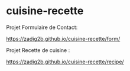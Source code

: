 ﻿# cuisine-recette
 
Projet Formulaire de Contact:

https://zadig2b.github.io/cuisine-recette/form/

Projet Recette de cuisine :

https://zadig2b.github.io/cuisine-recette/recipe/
